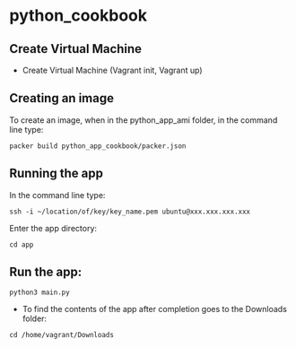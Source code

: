 # python_cookbook

## Create Virtual Machine

- Create Virtual Machine (Vagrant init, Vagrant up)


## Creating an image

To create an image, when in the python_app_ami folder, in the command line type:

```
packer build python_app_cookbook/packer.json

```

## Running the app

 In the command line type:

```
ssh -i ~/location/of/key/key_name.pem ubuntu@xxx.xxx.xxx.xxx

```

Enter the app directory:

```
cd app

```
## Run the app:

```
python3 main.py

```

- To find the contents of the app after completion goes to the Downloads folder:

```
cd /home/vagrant/Downloads

```
